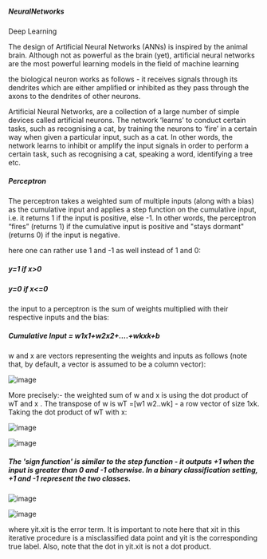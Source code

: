 ##### NeuralNetworks
Deep Learning 

The design of Artificial Neural Networks (ANNs) is inspired by the animal brain. Although not as powerful as the brain (yet), artificial neural networks are the most powerful learning models in the field of machine learning

the biological neuron works as follows - it receives signals through its dendrites which are either amplified or inhibited as they pass through the axons to the dendrites of other neurons.

Artificial Neural Networks, are a collection of a large number of simple devices called artificial neurons. The network ‘learns’ to conduct certain tasks, such as recognising a cat, by training the neurons to ‘fire’ in a certain way when given a particular input, such as a cat. In other words, the network learns to inhibit or amplify the input signals in order to perform a certain task, such as recognising a cat, speaking a word, identifying a tree etc.  

##### Perceptron

The perceptron takes a weighted sum of multiple inputs (along with a bias) as the cumulative input and applies a step function on the cumulative input, i.e. it returns 1 if the input is positive, else -1. In other words, the perceptron “fires” (returns 1) if the cumulative input is positive and "stays dormant" (returns 0) if the input is negative.

 here one can rather use 1 and -1 as well instead of 1 and 0:

##### y=1 if x>0

##### y=0 if x<=0

the input to a perceptron is the sum of weights multiplied with their respective inputs and the bias:

##### Cumulative Input = w1x1+w2x2+....+wkxk+b

w and x are vectors representing the weights and inputs as follows (note that, by default, a vector is assumed to be a column vector):

![image](https://user-images.githubusercontent.com/16449922/71541682-ca9d1180-2982-11ea-93c9-2f9910ded1d7.png)


More precisely:-
the weighted sum of w  and x is using the dot product of wT and x . The transpose of w  is wT =[w1 w2..wk] - a row vector of size 1xk. Taking the dot product of wT with x:

![image](https://user-images.githubusercontent.com/16449922/71541703-15b72480-2983-11ea-9942-1dc0980082cd.png)

![image](https://user-images.githubusercontent.com/16449922/71541752-c6bdbf00-2983-11ea-8590-5d68a3f1dd5b.png)


##### The 'sign function' is similar to the step function - it outputs +1 when the input is greater than 0 and -1 otherwise. In a binary classification setting, +1 and -1 represent the two classes.


![image](https://user-images.githubusercontent.com/16449922/71620205-a7769a00-2bee-11ea-8d88-e04511c69c62.png)


![image](https://user-images.githubusercontent.com/16449922/71620243-d3921b00-2bee-11ea-80e1-731431f6f49d.png)

where yit.xit
 is the error term. It is important to note here that xit
 in this iterative procedure is a misclassified data point and 
yit is the corresponding true label. Also, note that the dot in yit.xit is not a dot product. 



